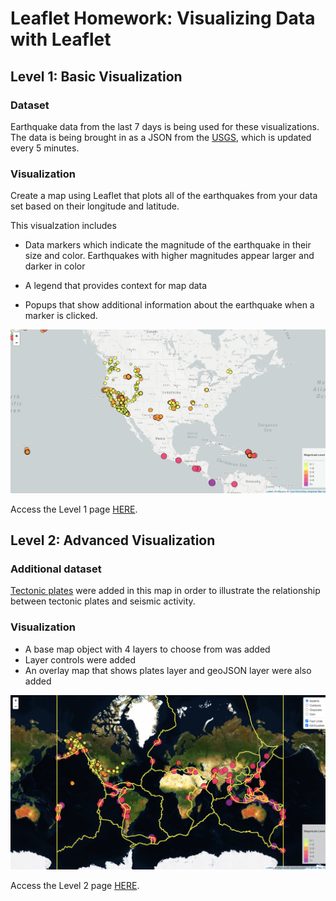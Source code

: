 # Leaflet Homework: Visualizing Data with Leaflet

## Level 1: Basic Visualization

### Dataset
Earthquake data from the last 7 days is being used for these visualizations. The data is being brought in as a JSON from the [USGS](http://earthquake.usgs.gov/earthquakes/feed/v1.0/geojson.php), which is updated every 5 minutes.

### Visualization
Create a map using Leaflet that plots all of the earthquakes from your data set based on their longitude and latitude.

This visualzation includes
   * Data markers which indicate the magnitude of the earthquake in their size and color. Earthquakes with higher magnitudes appear larger and darker in color

   * A legend that provides context for map data

   * Popups that show additional information about the earthquake when a marker is clicked.

![Step-1](Images/Leaflet_Step_1.png)

Access the Level 1 page [HERE](https://xpolny.github.io/leaflet-lhallenge/Leaflet-Step-1/index.html).


## Level 2: Advanced Visualization

### Additional dataset
[Tectonic plates](https://github.com/fraxen/tectonicplates) were added in this map in order to illustrate the relationship between tectonic plates and seismic activity.

### Visualization

* A base map object with 4 layers to choose from was added 
* Layer controls were added
* An overlay map that shows plates layer and geoJSON layer were also added

![Step-2](Images/Leaflet_Step_2.png)

Access the Level 2 page [HERE](https://xpolny.github.io/leaflet-challenge/Leaflet-Step-2/index.html).
